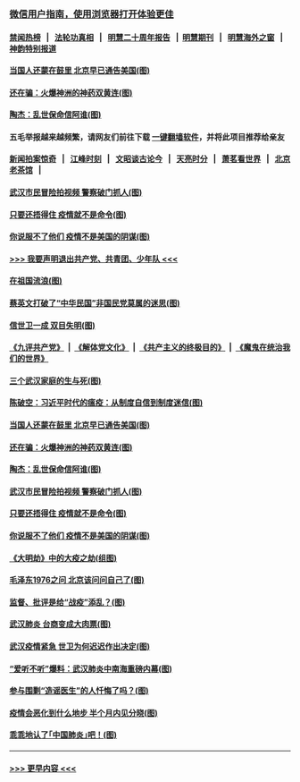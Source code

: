 ### [微信用户指南，使用浏览器打开体验更佳](https://github.com/gfw-breaker/banned-news1/blob/master/indexes/wechat-guide.md?t=0)
#### [禁闻热榜](热点新闻.md?t=0)  &nbsp;&nbsp;|&nbsp;&nbsp; [法轮功真相](https://github.com/gfw-breaker/truth/blob/master/README.md?t=0) &nbsp;&nbsp;|&nbsp;&nbsp; [明慧二十周年报告](https://github.com/gfw-breaker/mh-reports/blob/master/README.md?t=0) &nbsp;&nbsp;|&nbsp;&nbsp;[明慧期刊](https://github.com/gfw-breaker/mh-qikan) &nbsp;&nbsp;|&nbsp;&nbsp; [明慧海外之窗](https://github.com/gfw-breaker/mh-news/blob/master/README.md?t=0) &nbsp;&nbsp;|&nbsp;&nbsp; [神韵特别报道](https://github.com/gfw-breaker/mh-news/blob/master/shenyun.md?t=0)
#### [当国人还蒙在鼓里 北京早已通告美国(图)](../pages/p4/921858.md?t=02041901) 
#### [还在骗：火爆神洲的神药双黄连(图)](../pages/p4/921758.md?t=02041901) 
#### [陶杰：乱世保命信阿谁(图)](../pages/p4/921755.md?t=02041901) 
#### 五毛举报越来越频繁，请网友们前往下载 [一键翻墙软件](https://github.com/gfw-breaker/ssr-accounts)，并将此项目推荐给亲友
#### [新闻拍案惊奇](https://github.com/gfw-breaker/banned-news1/blob/master/pages/link4.md) &nbsp;&nbsp;|&nbsp;&nbsp; [江峰时刻](https://github.com/gfw-breaker/banned-news1/blob/master/pages/link4.md) &nbsp;&nbsp;|&nbsp;&nbsp; [文昭谈古论今](https://github.com/gfw-breaker/banned-news1/blob/master/pages/link4.md) &nbsp;&nbsp;|&nbsp;&nbsp; [天亮时分](https://github.com/gfw-breaker/banned-news1/blob/master/pages/link4.md) &nbsp;&nbsp;|&nbsp;&nbsp; [萧茗看世界](https://github.com/gfw-breaker/banned-news1/blob/master/pages/link4.md) &nbsp;&nbsp;|&nbsp;&nbsp; [北京老茶馆](https://github.com/gfw-breaker/banned-news1/blob/master/pages/link4.md) &nbsp;&nbsp;|&nbsp;&nbsp; 
#### [武汉市民冒险拍视频 警察破门抓人(图)](../pages/p4/921753.md?t=02041901) 
#### [只要还捂得住 疫情就不是命令(图)](../pages/p4/921752.md?t=02041901) 
#### [你说服不了他们 疫情不是美国的阴谋(图)](../pages/p4/921750.md?t=02041901) 
#### [>>> 我要声明退出共产党、共青团、少年队 <<<](https://github.com/begood0513/goodnews/blob/master/quit/letter.md) 
#### [在祖国流浪(图)](../pages/p4/921891.md?t=02041901) 
#### [蔡英文打破了“中华民国”非国民党莫属的迷思(图)](../pages/p4/921889.md?t=02041901) 
#### [信世卫一成 双目失明(图)](../pages/p4/921865.md?t=02041901) 
#### [《九评共产党》](https://github.com/begood0513/9ping.md/blob/master/README.md) &nbsp;|&nbsp; [《解体党文化》](../../../../jtdwh.md/blob/master/README.md)  &nbsp;|&nbsp; [《共产主义的终极目的》](../../../../gczydzjmd.md/blob/master/README.md) &nbsp;|&nbsp; [《魔鬼在统治我们的世界》](../../../../mgztzwmdsj.md/blob/master/README.md) 
#### [三个武汉家庭的生与死(图)](../pages/p4/921863.md?t=02041901) 
#### [陈破空：习近平时代的瘟疫：从制度自信到制度迷信(图)](../pages/p4/921860.md?t=02041901) 
#### [当国人还蒙在鼓里 北京早已通告美国(图)](../pages/p4/921858.md?t=02041901) 
#### [还在骗：火爆神洲的神药双黄连(图)](../pages/p4/921758.md?t=02041901) 
#### [陶杰：乱世保命信阿谁(图)](../pages/p4/921755.md?t=02041901) 
#### [武汉市民冒险拍视频 警察破门抓人(图)](../pages/p4/921753.md?t=02041901) 
#### [只要还捂得住 疫情就不是命令(图)](../pages/p4/921752.md?t=02041901) 
#### [你说服不了他们 疫情不是美国的阴谋(图)](../pages/p4/921750.md?t=02041901) 
#### [《大明劫》中的大疫之劫(组图)](../pages/p4/921748.md?t=02041901) 
#### [毛泽东1976之问 北京该问问自己了(图)](../pages/p4/921747.md?t=02041901) 
#### [监督、批评是给“战疫”添乱？(图)](../pages/p4/921647.md?t=02041901) 
#### [武汉肺炎 台商变成大肉票(图)](../pages/p4/921643.md?t=02041901) 
#### [武汉疫情紧急 世卫为何迟迟作出决定(图)](../pages/p4/921594.md?t=02041901) 
#### [“爱听不听”爆料：武汉肺炎中南海重磅内幕(图)](../pages/p4/921649.md?t=02041901) 
#### [参与围剿“造谣医生”的人忏悔了吗？(图)](../pages/p4/921586.md?t=02041901) 
#### [疫情会恶化到什么地步 半个月内见分晓(图)](../pages/p4/921646.md?t=02041901) 
#### [乖乖地认了｢中国肺炎｣吧！(图)](../pages/p4/921558.md?t=02041901) 

----
#### [ >>> 更早内容 <<< ](../indexes/p4-earlier.md)
